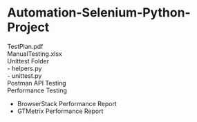 # Automation-Selenium-Python-Project

TestPlan.pdf </br>
ManualTesting.xlsx </br>
Unittest Folder </br>
     - helpers.py </br>
     - unittest.py </br>
Postman API Testing </br>
Performance Testing </br>
- BrowserStack Performance Report </br>
- GTMetrix Performance Report </br>



